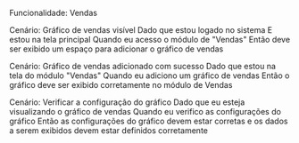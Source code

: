Funcionalidade: Vendas

Cenário: Gráfico de vendas visível
Dado que estou logado no sistema
E estou na tela principal
Quando eu acesso o módulo de "Vendas"
Então deve ser exibido um espaço para adicionar o gráfico de vendas

Cenário: Gráfico de vendas adicionado com sucesso
Dado que estou na tela do módulo "Vendas"
Quando eu adiciono um gráfico de vendas
Então o gráfico deve ser exibido corretamente no módulo de Vendas

Cenário: Verificar a configuração do gráfico
Dado que eu esteja visualizando o gráfico de vendas
Quando eu verifico as configurações do gráfico
Então as configurações do gráfico devem estar corretas e os dados a serem exibidos devem estar definidos corretamente